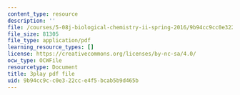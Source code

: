 ```yaml
---
content_type: resource
description: ''
file: /courses/5-08j-biological-chemistry-ii-spring-2016/9b94cc9cc0e322cce4f5bcab5b9d465b_jg7XtfWa_Yg.pdf
file_size: 81305
file_type: application/pdf
learning_resource_types: []
license: https://creativecommons.org/licenses/by-nc-sa/4.0/
ocw_type: OCWFile
resourcetype: Document
title: 3play pdf file
uid: 9b94cc9c-c0e3-22cc-e4f5-bcab5b9d465b
---
```

